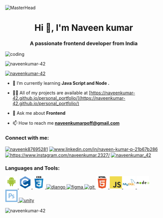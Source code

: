 ![MasterHead](https://camo.githubusercontent.com/ccdb07a5f71a6b9e6c96f56e11f2c74ac57e007b745ec6206f5a938a5b33fb75/68747470733a2f2f6d69726f2e6d656469756d2e636f6d2f6d61782f313430302f312a764249536b785a5a7150544a786663364a39783461512e676966)
<h1 align="center">Hi 👋, I'm Naveen kumar</h1>
<h3 align="center">A passionate frontend developer from India</h3>
<img aling="right" alt="coding" width="400" src="https://user-images.githubusercontent.com/19783675/259906130-5d3c8800-fb00-45d0-b9dd-7eb82f057baf.gif">

<p align="left"> <img src="https://komarev.com/ghpvc/?username=naveenkumar-42&label=Profile%20views&color=0e75b6&style=flat" alt="naveenkumar-42" /> </p>

<p align="left"> <a href="https://github.com/ryo-ma/github-profile-trophy"><img src="https://github-profile-trophy.vercel.app/?username=naveenkumar-42" alt="naveenkumar-42" /></a> </p>

- 🌱 I’m currently learning **Java Script and Node .**

- 👨‍💻 All of my projects are available at [https://naveenkumar-42.github.io/personal_portfolio/](https://naveenkumar-42.github.io/personal_portfolio/)

- 💬 Ask me about **Frontend**

- 📫 How to reach me **naveenkumarpoff@gmail.com**

<h3 align="left">Connect with me:</h3>
<p align="left">
<a href="https://twitter.com/naveenk87695281" target="blank"><img align="center" src="https://raw.githubusercontent.com/rahuldkjain/github-profile-readme-generator/master/src/images/icons/Social/twitter.svg" alt="naveenk87695281" height="30" width="40" /></a>
<a href="https://linkedin.com/in/www.linkedin.com/in/naveen-kumar-p-21b67b286" target="blank"><img align="center" src="https://raw.githubusercontent.com/rahuldkjain/github-profile-readme-generator/master/src/images/icons/Social/linked-in-alt.svg" alt="www.linkedin.com/in/naveen-kumar-p-21b67b286" height="30" width="40" /></a>
<a href="https://instagram.com/https://www.instagram.com/naveenkumar.2327/" target="blank"><img align="center" src="https://raw.githubusercontent.com/rahuldkjain/github-profile-readme-generator/master/src/images/icons/Social/instagram.svg" alt="https://www.instagram.com/naveenkumar.2327/" height="30" width="40" /></a>
<a href="https://discord.gg/naveenkumar_42" target="blank"><img align="center" src="https://raw.githubusercontent.com/rahuldkjain/github-profile-readme-generator/master/src/images/icons/Social/discord.svg" alt="naveenkumar_42" height="30" width="40" /></a>
</p>

<h3 align="left">Languages and Tools:</h3>
<p align="left"> <a href="https://developer.android.com" target="_blank" rel="noreferrer"> <img src="https://raw.githubusercontent.com/devicons/devicon/master/icons/android/android-original-wordmark.svg" alt="android" width="40" height="40"/> </a> <a href="https://www.cprogramming.com/" target="_blank" rel="noreferrer"> <img src="https://raw.githubusercontent.com/devicons/devicon/master/icons/c/c-original.svg" alt="c" width="40" height="40"/> </a> <a href="https://www.w3schools.com/css/" target="_blank" rel="noreferrer"> <img src="https://raw.githubusercontent.com/devicons/devicon/master/icons/css3/css3-original-wordmark.svg" alt="css3" width="40" height="40"/> </a> <a href="https://www.djangoproject.com/" target="_blank" rel="noreferrer"> <img src="https://cdn.worldvectorlogo.com/logos/django.svg" alt="django" width="40" height="40"/> </a> <a href="https://www.figma.com/" target="_blank" rel="noreferrer"> <img src="https://www.vectorlogo.zone/logos/figma/figma-icon.svg" alt="figma" width="40" height="40"/> </a> <a href="https://git-scm.com/" target="_blank" rel="noreferrer"> <img src="https://www.vectorlogo.zone/logos/git-scm/git-scm-icon.svg" alt="git" width="40" height="40"/> </a> <a href="https://www.w3.org/html/" target="_blank" rel="noreferrer"> <img src="https://raw.githubusercontent.com/devicons/devicon/master/icons/html5/html5-original-wordmark.svg" alt="html5" width="40" height="40"/> </a> <a href="https://developer.mozilla.org/en-US/docs/Web/JavaScript" target="_blank" rel="noreferrer"> <img src="https://raw.githubusercontent.com/devicons/devicon/master/icons/javascript/javascript-original.svg" alt="javascript" width="40" height="40"/> </a> <a href="https://www.mysql.com/" target="_blank" rel="noreferrer"> <img src="https://raw.githubusercontent.com/devicons/devicon/master/icons/mysql/mysql-original-wordmark.svg" alt="mysql" width="40" height="40"/> </a> <a href="https://nodejs.org" target="_blank" rel="noreferrer"> <img src="https://raw.githubusercontent.com/devicons/devicon/master/icons/nodejs/nodejs-original-wordmark.svg" alt="nodejs" width="40" height="40"/> </a> <a href="https://www.photoshop.com/en" target="_blank" rel="noreferrer"> <img src="https://raw.githubusercontent.com/devicons/devicon/master/icons/photoshop/photoshop-line.svg" alt="photoshop" width="40" height="40"/> </a> <a href="https://unity.com/" target="_blank" rel="noreferrer"> <img src="https://www.vectorlogo.zone/logos/unity3d/unity3d-icon.svg" alt="unity" width="40" height="40"/> </a> </p>

<p><img align="center" src="https://github-readme-stats.vercel.app/api/top-langs?username=naveenkumar-42&show_icons=true&locale=en&layout=compact" alt="naveenkumar-42" /></p>
